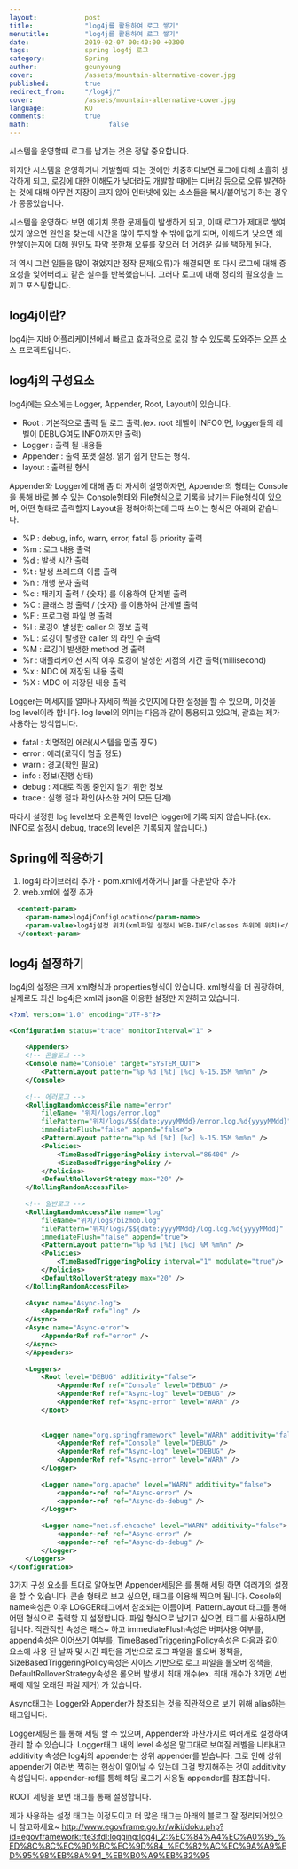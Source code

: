 ```yaml
---
layout:            post
title:             "log4j를 활용하여 로그 쌓기"
menutitle:         "log4j를 활용하여 로그 쌓기"
date:              2019-02-07 00:40:00 +0300
tags:              spring log4j 로그
category:          Spring
author:            geunyoung
cover:             /assets/mountain-alternative-cover.jpg
published:         true
redirect_from:     "/log4j/"
cover:             /assets/mountain-alternative-cover.jpg
language:          KO
comments:          true
math:			         false
---
```

 시스템을 운영할때 로그를 남기는 것은 정말 중요합니다.

 하지만 시스템을 운영하거나 개발할때 되는 것에만 치중하다보면 로그에 대해 소홀히 생각하게 되고, 로깅에 대한 이해도가 낮더라도 개발할 때에는 디버깅 등으로 오류 발견하는 것에 대해 아무런 지장이 크지 않아 인터넷에 있는 소스들을 복사/붙여넣기 하는 경우가 종종있습니다.

 시스템을 운영하다 보면 예기치 못한 문제들이 발생하게 되고, 이때 로그가 제대로 쌓여있지 않으면 원인을 찾는데 시간을 많이 투자할 수 밖에 없게 되며,
이해도가 낮으면 왜 안쌓이는지에 대해 원인도 파악 못한채 오류를 찾으러 더 어려운 길을 택하게 된다.

 저 역시 그런 일들을 많이 겪었지만 정작 문제(오류)가 해결되면 또 다시 로그에 대해 중요성을 잊어버리고 같은 실수를 반복했습니다. 그러다 로그에 대해 정리의 필요성을 느끼고 포스팅합니다. 

## log4j이란?
 log4j는 자바 어플리케이션에서 빠르고 효과적으로 로깅 할 수 있도록 도와주는 오픈 소스 프로젝트입니다.
 
## log4j의 구성요소
 log4j에는 요소에는 Logger, Appender, Root, Layout이 있습니다.
  - Root : 기본적으로 출력 될 로그 출력.(ex. root 레벨이 INFO이면, logger들의 레벨이 DEBUG여도 INFO까지만 출력)
  - Logger : 출력 될 내용들
  - Appender : 출력 포맷 설정. 읽기 쉽게 만드는 형식.
  - layout : 출력될 형식
 
Appender와 Logger에 대해 좀 더 자세히 설명하자면,
Appender의 형태는 Console을 통해 바로 볼 수 있는 Console형태와 File형식으로 기록을 남기는 File형식이 있으며,
어떤 형태로 출력할지 Layout을 정해야하는데 그때 쓰이는 형식은 아래와 같습니다.
  - %P : debug, info, warn, error, fatal 등 priority 출력
  - %m : 로그 내용 출력 
  - %d : 발생 시간 출력 
  - %t : 발생 쓰레드의 이름 출력
  - %n : 개행 문자 출력 
  - %c : 패키지 출력 / {숫자} 를 이용하여 단계별 출력
  - %C : 클래스 명 출력 /  {숫자} 를 이용하여 단계별 출력
  - %F : 프로그램 파일 명 출력 
  - %I : 로깅이 발생한 caller 의 정보 출력
  - %L : 로깅이 발생한 caller 의 라인 수 출력 
  - %M : 로깅이 발생한 method 명 출력  
  - %r : 애플리케이션 시작 이후 로깅이 발생한 시점의 시간 출력(millisecond)
  - %x : NDC 에 저장된 내용 출력 
  - %X : MDC 에 저장된 내용 출력 
  
Logger는 메세지를 얼마나 자세히 찍을 것인지에 대한 설정을 할 수 있으며, 이것을 log level이라 합니다.
log level의 의미는 다음과 같이 통용되고 있으며, 괄호는 제가 사용하는 방식입니다. 
  - fatal : 치명적인 에러(시스템을 멈출 정도)
  - error : 에러(로직이 멈출 정도)
  - warn  : 경고(확인 필요) 
  - info  : 정보(진행 상태)
  - debug : 제대로 작동 중인지 알기 위한 정보
  - trace : 실행 절차 확인(사소한 거의 모든 단계) 
  
따라서 설정한 log level보다 오른쪽인 level은 logger에 기록 되지 않습니다.(ex. INFO로 설정시 debug, trace의 level은 기록되지 않습니다.)


## Spring에 적용하기
1. log4j 라이브러리 추가 - pom.xml에서하거나 jar를 다운받아 추가
2. web.xml에 설정 추가

```xml
  <context-param>
    <param-name>log4jConfigLocation</param-name>
    <param-value>log4j설정 위치(xml파일 설정시 WEB-INF/classes 하위에 위치)</param-value>
  </context-param>
```

## log4j 설정하기
log4j의 설정은 크게 xml형식과 properties형식이 있습니다. xml형식을 더 권장하며, 실제로도 최신 log4j은 xml과 json을 이용한 설정만 지원하고 있습니다.

```xml
<?xml version="1.0" encoding="UTF-8"?>

<Configuration status="trace" monitorInterval="1" >
	
    <Appenders>
	<!-- 콘솔로그 -->
	<Console name="Console" target="SYSTEM_OUT">
		<PatternLayout pattern="%p %d [%t] [%c] %-15.15M %m%n" />
	</Console>
	
	<!-- 에러로그 -->
	<RollingRandomAccessFile name="error"
		fileName= "위치/logs/error.log"
		filePattern="위치/logs/$${date:yyyyMMdd}/error.log.%d{yyyyMMdd}"
		immediateFlush="false" append="false">
		<PatternLayout pattern="%p %d [%t] [%c] %-15.15M %m%n" />
		<Policies>
			<TimeBasedTriggeringPolicy interval="86400" />
			<SizeBasedTriggeringPolicy />
		</Policies>
		<DefaultRolloverStrategy max="20" />
	</RollingRandomAccessFile>
	
	<!-- 일반로그 -->
	<RollingRandomAccessFile name="log"
		fileName="위치/logs/bizmob.log"
		filePattern="위치/logs/$${date:yyyyMMdd}/log.log.%d{yyyyMMdd}"
		immediateFlush="false" append="true">
		<PatternLayout pattern="%p %d [%t] [%c] %M %m%n" />
		<Policies>
			<TimeBasedTriggeringPolicy interval="1" modulate="true"/>
		</Policies>
		<DefaultRolloverStrategy max="20" />
	</RollingRandomAccessFile>
	
	<Async name="Async-log">
		<AppenderRef ref="log" />
	</Async>
	<Async name="Async-error">
		<AppenderRef ref="error" />
	</Async>
	</Appenders>
	
	<Loggers>
		<Root level="DEBUG" additivity="false">
			<AppenderRef ref="Console" level="DEBUG" />
			<AppenderRef ref="Async-log" level="DEBUG" />
			<AppenderRef ref="Async-error" level="WARN" />
		</Root>
		
		 
		<Logger name="org.springframework" level="WARN" additivity="false">
			<AppenderRef ref="Console" level="DEBUG" />
			<AppenderRef ref="Async-log" level="DEBUG" />
			<AppenderRef ref="Async-error" level="WARN" />
		</Logger>
		 
		<Logger name="org.apache" level="WARN" additivity="false">
			<appender-ref ref="Async-error" />
			<appender-ref ref="Async-db-debug" />
		</Logger>
		
		<Logger name="net.sf.ehcache" level="WARN" additivity="false">
			<appender-ref ref="Async-error" />
			<appender-ref ref="Async-db-debug" />
		</Logger>
	</Loggers>
</Configuration>
```

3가지 구성 요소를 토대로 알아보면
Appender세팅은 <Appenders>를 통해 세팅 하면 여러개의 설정을 할 수 있습니다.
콘솔 형태로 보고 싶으면, <Console>태그를 이용해 찍으며 됩니다.
Cosole의
name속성은 이후 LOGGER태그에서 참조되는 이름이며,
PatternLayout 태그를 통해 어떤 형식으로 출력할 지 설정합니다.
파일 형식으로 남기고 싶으면, <RollingRandomAccessFile>태그를 사용하시면 됩니다.
직관적인 속성은 패스~ 하고
immediateFlush속성은 버퍼사용 여부를,
append속성은 이어쓰기 여부를,
TimeBasedTriggeringPolicy속성은 <FilePattern/>다음과 같이 요소에 사용 된 날짜 및 시간 패턴을 기반으로 로그 파일을 롤오버 정책을,
SizeBasedTriggeringPolicy속성은 사이즈 기반으로 로그 파일을 롤오버 정책을,
DefaultRolloverStrategy속성은 롤오버 발생시 최대 개수(ex. 최대 개수가 3개면 4번째에 제일 오래된 파일 제거)
가 있습니다.

Async태그는 Logger와 Appender가 참조되는 것을 직관적으로 보기 위해 alias하는 태그입니다.

Logger세팅은 <LOGGERS>를 통해 세팅 할 수 있으며, Appender와 마찬가지로 여러개로 설정하여 관리 할 수 있습니다.
Logger태그 내의 
level 속성은 말그대로 보여질 레벨을 나타내고
additivity 속성은 log4j의 appender는 상위 appender를 받습니다. 그로 인해 상위 appender가 여러번 찍히는 현상이 일어날 수 있는데 그걸 방지해주는 것이 additivity 속성입니다.
appender-ref를 통해 해당 로그가 사용될 appender를 참조합니다.

ROOT 세팅을 보면 <Root> 태그를 통해 설정합니다. 

제가 사용하는 설정 태그는 이정도이고 더 많은 태그는 아래의 블로그 잘 정리되어있으니 참고하세요~
http://www.egovframe.go.kr/wiki/doku.php?id=egovframework:rte3:fdl:logging:log4j_2:%EC%84%A4%EC%A0%95_%ED%8C%8C%EC%9D%BC%EC%9D%84_%EC%82%AC%EC%9A%A9%ED%95%98%EB%8A%94_%EB%B0%A9%EB%B2%95
	
	
	
